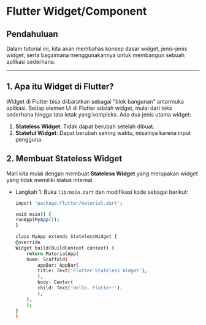 # Flutter Widget/Component

## Pendahuluan
Dalam tutorial ini, kita akan membahas konsep dasar widget, jenis-jenis widget, serta bagaimana menggunakannya untuk membangun sebuah aplikasi sederhana.

---

## 1. Apa itu Widget di Flutter?
Widget di Flutter bisa diibaratkan sebagai "blok bangunan" antarmuka aplikasi. Setiap elemen UI di Flutter adalah widget, mulai dari teks sederhana hingga tata letak yang kompleks. Ada dua jenis utama widget:

1. **Stateless Widget**: Tidak dapat berubah setelah dibuat.
2. **Stateful Widget**: Dapat berubah seiring waktu, misalnya karena input pengguna.

## 2. Membuat Stateless Widget
Mari kita mulai dengan membuat **Stateless Widget** yang merupakan widget yang tidak memiliki status internal.

- Langkah 1: Buka `lib/main.dart` dan modifikasi kode sebagai berikut:
    ```bash
    import 'package:flutter/material.dart';

    void main() {
    runApp(MyApp());
    }

    class MyApp extends StatelessWidget {
    @override
    Widget build(BuildContext context) {
        return MaterialApp(
        home: Scaffold(
            appBar: AppBar(
            title: Text('Flutter Stateless Widget'),
            ),
            body: Center(
            child: Text('Hello, Flutter!'),
            ),
        ),
        );
    }
    }
    ```
